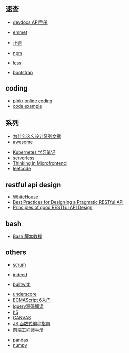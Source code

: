 ## 速查
+ [devdocs API手册](http://devdocs.io/)

+ [emmet](https://docs.emmet.io/cheat-sheet/)
+ [正则](http://www.regexlab.com/zh/regref.htm)
+ [npm](http://javascript.ruanyifeng.com/nodejs/npm.html#toc4)
+ [less](https://less.bootcss.com/)
+ [bootstrap](https://getbootstrap.com/docs/3.3/css/)

## coding
+ [plnkr online coding](http://plnkr.co/)
+ [code example](https://www.programcreek.com/)


## 系列

+ [为什么这么设计系列文章](https://draveness.me/whys-the-design/)
+ [awesome](https://github.com/sindresorhus/awesome)
<!-- others -->
+ [Kubernetes 学习笔记](https://www.huweihuang.com/kubernetes-notes/)
+ [serverless](https://github.com/phodal/serverless)
+ [Thinking in Microfrontend](https://github.com/phodal/microfrontends)
+ [leetcode](https://siddontang.gitbooks.io/leetcode-solution/content/index.html)





## restful api design
+ [WhiteHouse](https://github.com/WhiteHouse/api-standards)
+ [Best Practices for Designing a Pragmatic RESTful API](https://www.vinaysahni.com/best-practices-for-a-pragmatic-restful-api)
+ [Principles of good RESTful API Design](https://codeplanet.io/principles-good-restful-api-design/)

## bash
+ [Bash 脚本教程](https://wangdoc.com/bash/quotation.html)





## others

<!-- agile -->
+ [scrum](https://www.zybuluo.com/yishuailuo/note/672154?utm_medium=hao.caibaojian.com&utm_source=hao.caibaojian.com)

<!-- job -->
+ [indeed](http://www.indeed.com/)

<!-- 技术选型 -->
+ [builtwith](https://builtwith.com/)


<!-- js -->
+ [underscore](https://underscorejs.org/docs/underscore.html)
+ [ECMAScript 6入门](http://es6.ruanyifeng.com/#docs)
+ [jquery源码解读](https://github.com/chokcoco/jQuery-)
+ [h5](https://github.com/CNFED/awesome-html5#%E7%BD%91%E7%AB%99%E4%B8%8E%E8%B5%84%E6%BA%90)
+ [CANVAS](https://airingursb.gitbooks.io/canvas/content/index.html)
+ [JS 函数式编程指南](https://llh911001.gitbooks.io/mostly-adequate-guide-chinese/content/ch1.html)
+ [前端工程师手册](https://leohxj.gitbooks.io/front-end-database/content/html-and-css-basic/index.html)

<!-- python -->
+ [pandas](https://wklchris.github.io/Py3-pandas.html)
+ [numpy](https://wklchris.github.io/Py3-numpy.html)


